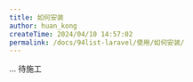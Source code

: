 ```yaml
---
title: 如何安装
author: huan_kong
createTime: 2024/04/10 14:57:02
permalink: /docs/94list-laravel/使用/如何安装/
---
```


... 待施工
